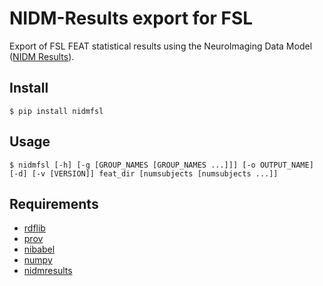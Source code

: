 NIDM-Results export for FSL
===========================

Export of FSL FEAT statistical results using the NeuroImaging Data Model ([NIDM Results]).

Install
-------

    $ pip install nidmfsl

Usage
-----

    $ nidmfsl [-h] [-g [GROUP_NAMES [GROUP_NAMES ...]]] [-o OUTPUT_NAME] [-d] [-v [VERSION]] feat_dir [numsubjects [numsubjects ...]]

Requirements
------------

-   [rdflib]
-   [prov]
-   [nibabel]
-   [numpy]
-   [nidmresults]

  [NIDM Results]: http://nidm.nidash.org/specs/nidm-results.html
  [rdflib]: http://rdflib.readthedocs.org/en/latest/
  [prov]: https://github.com/trungdong/prov
  [nibabel]: http://nipy.org/nibabel/
  [numpy]: http://www.numpy.org/
  [nidmresults]: https://github.com/incf-nidash/nidmresults/